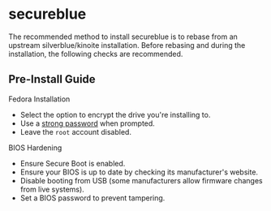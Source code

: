 # secureblue

The recommended method to install secureblue is to rebase from an upstream silverblue/kinoite installation. Before rebasing and during the installation, the following checks are recommended.

## Pre-Install Guide

Fedora Installation
- Select the option to encrypt the drive you're installing to.
- Use a [strong password](https://security.harvard.edu/use-strong-passwords) when prompted.
- Leave the `root` account disabled.

BIOS Hardening
- Ensure Secure Boot is enabled.
- Ensure your BIOS is up to date by checking its manufacturer's website.
- Disable booting from USB (some manufacturers allow firmware changes from live systems).
- Set a BIOS password to prevent tampering.
